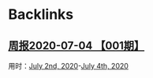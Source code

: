 
# Backlinks
## [周报2020-07-04 【001期】](<周报2020-07-04 【001期】.md>)
用时：[July 2nd, 2020](<July 2nd, 2020.md>)-[July 4th, 2020](<July 4th, 2020.md>)

